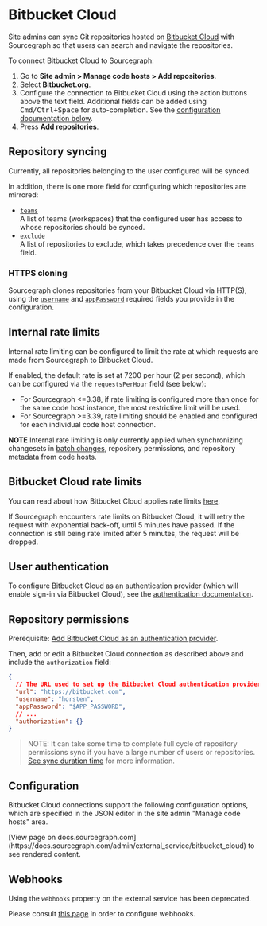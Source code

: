 # Bitbucket Cloud

Site admins can sync Git repositories hosted on [Bitbucket Cloud](https://bitbucket.org) with Sourcegraph so that users can search and navigate the repositories.

To connect Bitbucket Cloud to Sourcegraph:

1. Go to **Site admin > Manage code hosts > Add repositories**.
2. Select **Bitbucket.org**.
3. Configure the connection to Bitbucket Cloud using the action buttons above the text field. Additional fields can be added using <kbd>Cmd/Ctrl+Space</kbd> for auto-completion. See the [configuration documentation below](#configuration).
4. Press **Add repositories**.

## Repository syncing

Currently, all repositories belonging to the user configured will be synced.

In addition, there is one more field for configuring which repositories are mirrored:

- [`teams`](bitbucket_cloud.md#configuration)<br>A list of teams (workspaces) that the configured user has access to whose repositories should be synced.
- [`exclude`](bitbucket_cloud.md#configuration)<br>A list of repositories to exclude, which takes precedence over the `teams` field.

### HTTPS cloning

Sourcegraph clones repositories from your Bitbucket Cloud via HTTP(S), using the [`username`](bitbucket_cloud.md#configuration) and [`appPassword`](bitbucket_cloud.md#configuration) required fields you provide in the configuration.

## Internal rate limits

Internal rate limiting can be configured to limit the rate at which requests are made from Sourcegraph to Bitbucket Cloud. 

If enabled, the default rate is set at 7200 per hour (2 per second), which can be configured via the `requestsPerHour` field (see below):

- For Sourcegraph <=3.38, if rate limiting is configured more than once for the same code host instance, the most restrictive limit will be used.
- For Sourcegraph >=3.39, rate limiting should be enabled and configured for each individual code host connection.

**NOTE** Internal rate limiting is only currently applied when synchronizing changesets in [batch changes](../../batch_changes/index.md), repository permissions, and repository metadata from code hosts.

## Bitbucket Cloud rate limits

You can read about how Bitbucket Cloud applies rate limits [here](https://support.atlassian.com/bitbucket-cloud/docs/api-request-limits/).

If Sourcegraph encounters rate limits on Bitbucket Cloud, it will retry the request with exponential back-off, until 5 minutes have passed. If the connection is still being rate limited after 5 minutes, the request will be dropped.

## User authentication

To configure Bitbucket Cloud as an authentication provider (which will enable sign-in via Bitbucket Cloud), see the
[authentication documentation](../auth/index.md#bitbucket-cloud).

## Repository permissions

Prerequisite: [Add Bitbucket Cloud as an authentication provider](#user-authentication).

Then, add or edit a Bitbucket Cloud connection as described above and include the `authorization` field:

```json
{
  // The URL used to set up the Bitbucket Cloud authentication provider must match this URL.
  "url": "https://bitbucket.com",
  "username": "horsten",
  "appPassword": "$APP_PASSWORD",
  // ...
  "authorization": {}
}
```

> NOTE: It can take some time to complete full cycle of repository permissions sync if you have a large number of users or repositories. [See sync duration time](../permissions/syncing.md#sync-duration) for more information.

## Configuration

Bitbucket Cloud connections support the following configuration options, which are specified in the JSON editor in the site admin "Manage code hosts" area.

<div markdown-func=jsonschemadoc jsonschemadoc:path="admin/external_service/bitbucket_cloud.schema.json">[View page on docs.sourcegraph.com](https://docs.sourcegraph.com/admin/external_service/bitbucket_cloud) to see rendered content.</div>

## Webhooks

Using the `webhooks` property on the external service has been deprecated.

Please consult [this page](../config/webhooks/incoming.md) in order to configure webhooks.
